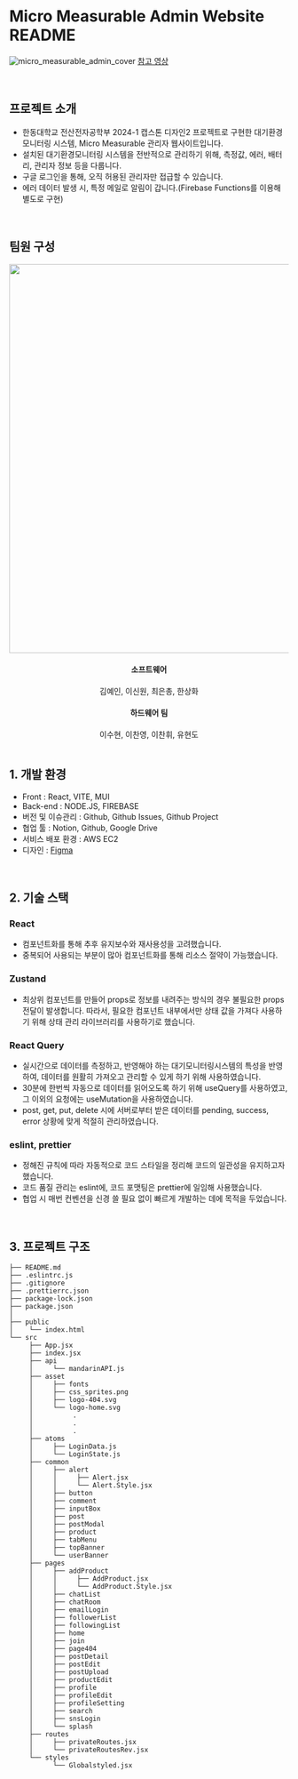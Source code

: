# Micro Measurable Admin Website README

![micro_measurable_admin_cover](https://github.com/likelion-project-README/README/assets/82192923/ad4716ce-9889-4ce7-aba7-f67de8587199)
[참고 영상](https://www.youtube.com/watch?v=nm_seyMrYFw&feature=youtu.be)

<br>

## 프로젝트 소개

- 한동대학교 전산전자공학부 2024-1 캡스톤 디자인2 프로젝트로 구현한 대기환경 모니터링 시스템, Micro Measurable 관리자 웹사이트입니다.
- 설치된 대기환경모니터링 시스템을 전반적으로 관리하기 위해, 측정값, 에러, 배터리, 관리자 정보 등을 다룹니다.
- 구글 로그인을 통해, 오직 허용된 관리자만 접급할 수 있습니다.
- 에러 데이터 발생 시, 특정 메일로 알림이 갑니다.(Firebase Functions를 이용해 별도로 구현)

<br>

## 팀원 구성

<div align="center">
    <img src="https://github.com/LeeShinwon/micro_measurable_admin/assets/82192923/4cad8f46-f0ab-4b80-b201-ae5295c43353" width=700>
</div>

<div align="center">
<h4> 소프트웨어 </h4>
    김예인, 이신원, 최은총, 한상화
<h4> 하드웨어 팀 </h4>
    이수현, 이찬영, 이찬휘, 유현도
</div>

<br>

## 1. 개발 환경

- Front : React, VITE, MUI
- Back-end : NODE.JS, FIREBASE
- 버전 및 이슈관리 : Github, Github Issues, Github Project
- 협업 툴 : Notion, Github, Google Drive
- 서비스 배포 환경 : AWS EC2
- 디자인 : [Figma](https://www.figma.com/design/aiXTcvZdEUs0Ji5YNyiMwH/%EC%BA%A1%EC%8A%A4%ED%86%A42-%EC%9B%B9?node-id=260%3A78&t=ZfmlI2ikT0HOWtn7-1)
<br>

## 2. 기술 스택

### React
- 컴포넌트화를 통해 추후 유지보수와 재사용성을 고려했습니다.
- 중복되어 사용되는 부분이 많아 컴포넌트화를 통해 리소스 절약이 가능했습니다.
    
### Zustand

- 최상위 컴포넌트를 만들어 props로 정보를 내려주는 방식의 경우 불필요한 props 전달이 발생합니다. 따라서, 필요한 컴포넌트 내부에서만 상태 값을 가져다 사용하기 위해 상태 관리 라이브러리를 사용하기로 했습니다.

### React Query

- 실시간으로 데이터를 측정하고, 반영해야 하는 대기모니터링시스템의 특성을 반영하여, 데이터를 원활히 가져오고 관리할 수 있게 하기 위해 사용하였습니다.
- 30분에 한번씩 자동으로 데이터를 읽어오도록 하기 위해 useQuery를 사용하였고, 그 이외의 요청에는 useMutation을 사용하였습니다.
- post, get, put, delete 시에 서버로부터 받은 데이터를 pending, success, error 상황에 맞게 적절히 관리하였습니다.

### eslint, prettier

- 정해진 규칙에 따라 자동적으로 코드 스타일을 정리해 코드의 일관성을 유지하고자 했습니다.
- 코드 품질 관리는 eslint에, 코드 포맷팅은 prettier에 일임해 사용했습니다.
- 협업 시 매번 컨벤션을 신경 쓸 필요 없이 빠르게 개발하는 데에 목적을 두었습니다.


<br>

## 3. 프로젝트 구조

```
├── README.md
├── .eslintrc.js
├── .gitignore
├── .prettierrc.json
├── package-lock.json
├── package.json
│
├── public
│    └── index.html
└── src
     ├── App.jsx
     ├── index.jsx
     ├── api
     │     └── mandarinAPI.js
     ├── asset
     │     ├── fonts
     │     ├── css_sprites.png
     │     ├── logo-404.svg
     │     └── logo-home.svg
     │          .
     │          .
     │          .
     ├── atoms
     │     ├── LoginData.js
     │     └── LoginState.js
     ├── common
     │     ├── alert
     │     │     ├── Alert.jsx
     │     │     └── Alert.Style.jsx
     │     ├── button
     │     ├── comment
     │     ├── inputBox
     │     ├── post
     │     ├── postModal
     │     ├── product
     │     ├── tabMenu
     │     ├── topBanner
     │     └── userBanner
     ├── pages
     │     ├── addProduct
     │     │     ├── AddProduct.jsx
     │     │     └── AddProduct.Style.jsx
     │     ├── chatList
     │     ├── chatRoom
     │     ├── emailLogin
     │     ├── followerList
     │     ├── followingList
     │     ├── home
     │     ├── join
     │     ├── page404
     │     ├── postDetail
     │     ├── postEdit
     │     ├── postUpload
     │     ├── productEdit
     │     ├── profile
     │     ├── profileEdit
     │     ├── profileSetting
     │     ├── search
     │     ├── snsLogin
     │     └── splash
     ├── routes
     │     ├── privateRoutes.jsx
     │     └── privateRoutesRev.jsx  
     └── styles
           └── Globalstyled.jsx
```
